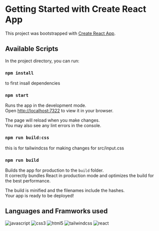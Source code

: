 # Getting Started with Create React App

This project was bootstrapped with [Create React App](https://github.com/facebook/create-react-app).

## Available Scripts

In the project directory, you can run:

### `npm install`
to first insall dependencies

### `npm start`

Runs the app in the development mode.\
Open [http://localhost:7322](http://localhost:3000) to view it in your browser.

The page will reload when you make changes.\
You may also see any lint errors in the console.

### `npm run build:css`
this is for tailwindcss for making changes for src/input.css

### `npm run build`

Builds the app for production to the `build` folder.\
It correctly bundles React in production mode and optimizes the build for the best performance.

The build is minified and the filenames include the hashes.\
Your app is ready to be deployed!

## Languages and Framworks used
![javascript](https://img.shields.io/badge/JavaScript-F7DF1E?flat-square&logo=javascript&logoColor=000) 
![css3](https://img.shields.io/badge/CSS3-1572B6?flat-square&logo=css3&logoColor=fff) 
![html5](https://img.shields.io/badge/HTML5-E34F26?flat-square&logo=html5&logoColor=fff) 
![tailwindcss](https://img.shields.io/badge/Tailwind%20CSS-06B6D4?flat-square&logo=tailwindcss&logoColor=fff) 
![react](https://img.shields.io/badge/React%20Js-61DAFB?flat-square&logo=react&logoColor=000) 
